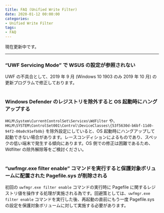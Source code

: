 ```yaml
---
title: FAQ (Unified Write Filter)
date: 2020-01-12 00:00:00
categories:
- Unified Write Filter
tags:
- FAQ
---
```


現在更新中です。
***
### __“UWF Servicing Mode” で WSUS の設定が参照されない__
UWF の不具合として、2019 年 9 月 (Windows 10 1903 のみ 2019 年 10 月) の更新プログラムで修正しております。<br><br>
### __Windows Defender のレジストリを除外すると OS 起動時にハングアップする__
`HKLM\System\CurrentControlSet\Services\WdFilter` や、`HKLM\SYSTEM\ControlSet001\Control\DeviceClasses\{53f5630d-b6bf-11d0-94f2-00a0c91efb8b}` を除外設定にしていると、OS 起動時にハングアップして起動できない場合があります。レースコンディションによるものであり、スペックの低い端末で発生する傾向にあります。OS 側での修正は困難であるため、Wdfilter の除外解除等をご検討ください。<br><br>
### __“uwfmgr.exe filter enable” コマンドを実行すると保護対象ボリュームに配置された Pagefile.sys が削除される__
初回の `uwfmgr.exe filter enable` コマンドの実行時に Pagefile に関するレジストリ値を操作する処理が実施される為です。回避策としては、`uwfmgr.exe filter enable` コマンドを実行した後、再起動の直前にもう一度 Pagefile.sys の設定を保護対象ボリュームに対して実施する必要があります。






